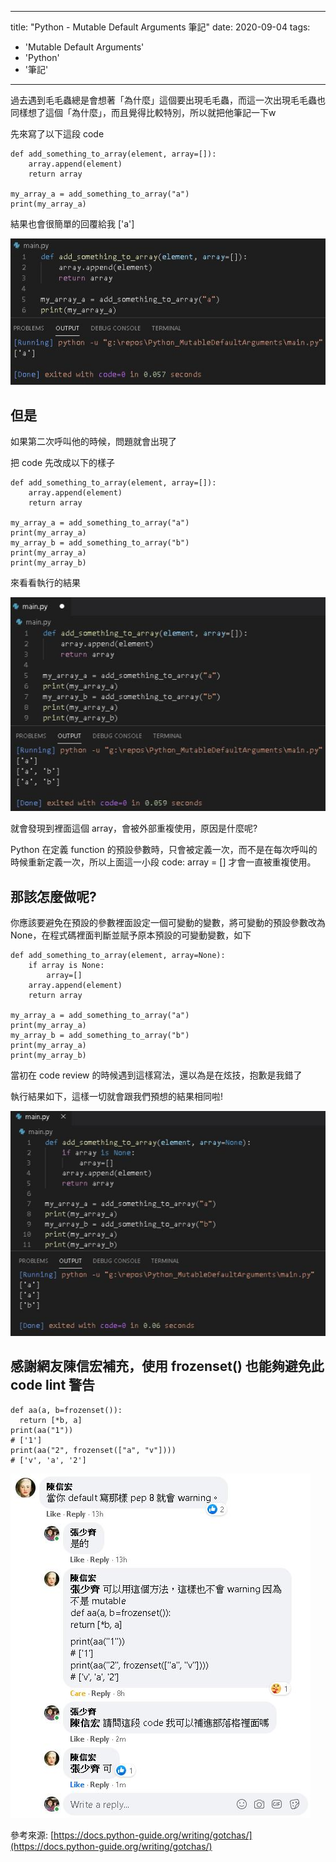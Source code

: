 
---
title: "Python - Mutable Default Arguments 筆記"
date: 2020-09-04
tags: 
  - 'Mutable Default Arguments'
  - 'Python'
  - '筆記'
---

過去遇到毛毛蟲總是會想著「為什麼」這個要出現毛毛蟲，而這一次出現毛毛蟲也同樣想了這個「為什麼」，而且覺得比較特別，所以就把他筆記一下w

先來寫了以下這段 code

    def add_something_to_array(element, array=[]):
        array.append(element)
        return array
    
    my_array_a = add_something_to_array("a")
    print(my_array_a)
    

結果也會很簡單的回覆給我 \['a'\]

![](/img/2020-090843/1599181601.png)

但是
--

如果第二次呼叫他的時候，問題就會出現了

把 code 先改成以下的樣子

    def add_something_to_array(element, array=[]):
        array.append(element)
        return array
    
    my_array_a = add_something_to_array("a")
    print(my_array_a)
    my_array_b = add_something_to_array("b")
    print(my_array_a)
    print(my_array_b)
    

來看看執行的結果

![](/img/2020-090843/1599181616.png)

就會發現到裡面這個 array，會被外部重複使用，原因是什麼呢?

Python 在定義 function 的預設參數時，只會被定義一次，而不是在每次呼叫的時候重新定義一次，所以上面這一小段 code: array = \[\] 才會一直被重複使用。

那該怎麼做呢?
-------

你應該要避免在預設的參數裡面設定一個可變動的變數，將可變動的預設參數改為 None，在程式碼裡面判斷並賦予原本預設的可變動變數，如下

    def add_something_to_array(element, array=None):
        if array is None:
            array=[]
        array.append(element)
        return array
    
    my_array_a = add_something_to_array("a")
    print(my_array_a)
    my_array_b = add_something_to_array("b")
    print(my_array_a)
    print(my_array_b)
    

當初在 code review 的時候遇到這樣寫法，還以為是在炫技，抱歉是我錯了

執行結果如下，這樣一切就會跟我們預想的結果相同啦!

![](/img/2020-090843/1599181631.png)

感謝網友陳信宏補充，使用 frozenset() 也能夠避免此 code lint 警告
--------------------------------------------

    def aa(a, b=frozenset()):
      return [*b, a]
    print(aa("1"))
    # ['1']
    print(aa("2", frozenset(["a", "v"])))
    # ['v', 'a', '2']

![](/img/2020-090843/1599230662.png)

參考來源: [https://docs.python-guide.org/writing/gotchas/](https://docs.python-guide.org/writing/gotchas/)